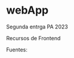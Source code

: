 # webApp
Segunda entrga PA 2023

Recursos de Frontend

Fuentes:
<link rel="preconnect" href="https://fonts.googleapis.com">
<link rel="preconnect" href="https://fonts.gstatic.com" crossorigin>
<link href="https://fonts.googleapis.com/css2?family=Hind&family=Montserrat&display=swap" rel="stylesheet">

